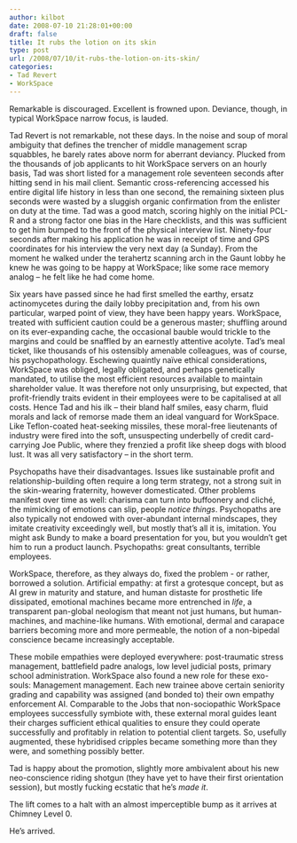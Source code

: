 ```yaml
---
author: kilbot
date: 2008-07-10 21:28:01+00:00
draft: false
title: It rubs the lotion on its skin
type: post
url: /2008/07/10/it-rubs-the-lotion-on-its-skin/
categories:
- Tad Revert
- WorkSpace
---
```


Remarkable is discouraged. Excellent is frowned upon. Deviance, though, in typical WorkSpace narrow focus, is lauded.

Tad Revert is not remarkable, not these days. In the noise and soup of moral ambiguity that defines the trencher of middle management scrap squabbles, he barely rates above norm for aberrant deviancy. Plucked from the thousands of job applicants to hit WorkSpace servers on an hourly basis, Tad was short listed for a management role seventeen seconds after hitting send in his mail client. Semantic cross-referencing accessed his entire digital life history in less than one second, the remaining sixteen plus seconds were wasted by a sluggish organic confirmation from the enlister on duty at the time. Tad was a good match, scoring highly on the initial PCL-R and a strong factor one bias in the Hare checklists, and this was sufficient to get him bumped to the front of the physical interview list. Ninety-four seconds after making his application he was in receipt of time and GPS coordinates for his interview the very next day (a Sunday). From the moment he walked under the terahertz scanning arch in the Gaunt lobby he knew he was going to be happy at WorkSpace; like some race memory analog – he felt like he had come home.

Six years have passed since he had first smelled the earthy, ersatz actinomycetes during the daily lobby precipitation and, from his own particular, warped point of view, they have been happy years. WorkSpace, treated with sufficient caution could be a generous master; shuffling around on its ever-expanding cache, the occasional bauble would trickle to the margins and could be snaffled by an earnestly attentive acolyte. Tad’s meal ticket, like thousands of his ostensibly amenable colleagues, was of course, his psychopathology. Eschewing quaintly naïve ethical considerations, WorkSpace was obliged, legally obligated, and perhaps genetically mandated, to utilise the most efficient resources available to maintain shareholder value. It was therefore not only unsurprising, but expected, that profit-friendly traits evident in their employees were to be capitalised at all costs. Hence Tad and his ilk – their bland half smiles, easy charm, fluid morals and lack of remorse made them an ideal vanguard for WorkSpace. Like Teflon-coated heat-seeking missiles, these moral-free lieutenants of industry were fired into the soft, unsuspecting underbelly of credit card-carrying Joe Public, where they frenzied a profit like sheep dogs with blood lust. It was all very satisfactory – in the short term.

Psychopaths have their disadvantages. Issues like sustainable profit and relationship-building often require a long term strategy, not a strong suit in the skin-wearing fraternity, however domesticated. Other problems manifest over time as well: charisma can turn into buffoonery and cliché, the mimicking of emotions can slip, people _notice things_. Psychopaths are also typically not endowed with over-abundant internal mindscapes, they imitate creativity exceedingly well, but mostly that’s all it is, imitation. You might ask Bundy to make a board presentation for you, but you wouldn’t get him to run a product launch. Psychopaths: great consultants, terrible employees.

WorkSpace, therefore, as they always do, fixed the problem - or rather, borrowed a solution. Artificial empathy: at first a grotesque concept, but as AI grew in maturity and stature, and human distaste for prosthetic life dissipated, emotional machines became more entrenched in _life_, a transparent pan-global neologism that meant not just humans, but human-machines, and machine-like humans. With emotional, dermal and carapace barriers becoming more and more permeable, the notion of a non-bipedal conscience became increasingly acceptable.

These mobile empathies were deployed everywhere: post-traumatic stress management, battlefield padre analogs, low level judicial posts, primary school administration. WorkSpace also found a new role for these exo-souls: Management management. Each new trainee above certain seniority grading and capability was assigned (and bonded to) their own empathy enforcement AI. Comparable to the Jobs that non-sociopathic WorkSpace employees successfully symbiote with, these external moral guides leant their charges sufficient ethical qualities to ensure they could operate successfully and profitably in relation to potential client targets. So, usefully augmented, these hybridised cripples became something more than they were, and something possibly better.

Tad is happy about the promotion, slightly more ambivalent about his new neo-conscience riding shotgun (they have yet to have their first orientation session), but mostly fucking ecstatic that he’s _made it_.

The lift comes to a halt with an almost imperceptible bump as it arrives at Chimney Level 0.

He’s arrived.
